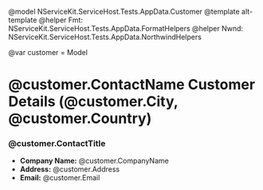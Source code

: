 ﻿@model NServiceKit.ServiceHost.Tests.AppData.Customer
@template alt-template
@helper Fmt: NServiceKit.ServiceHost.Tests.AppData.FormatHelpers
@helper Nwnd: NServiceKit.ServiceHost.Tests.AppData.NorthwindHelpers

@var customer = Model

# @customer.ContactName Customer Details (@customer.City, @customer.Country)
### @customer.ContactTitle 

  - **Company Name:** @customer.CompanyName
  - **Address:** @customer.Address
  - **Email:** @customer.Email
